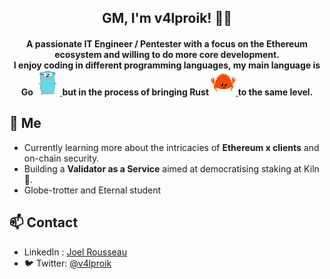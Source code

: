 <h2 align="center">GM, I'm v4lproik! 👨‍💻</h2>

<h4 align="center">A passionate IT Engineer / Pentester with a focus on the Ethereum ecosystem and willing to do more core development. <br />I enjoy coding in different programming languages, my main language is Go <a href="https://golang.org" target="_blank" rel="noreferrer"> <img src="https://raw.githubusercontent.com/devicons/devicon/master/icons/go/go-original.svg" alt="go" width="40" height="40"/> </a> but in the process of bringing Rust <a href="https://golang.org" target="_blank" rel="noreferrer"> <img src="https://raw.githubusercontent.com/v4lproik/v4lproik/master/ferris.png" alt="go" width="40" height="40"/> </a> to the same level.</h4>

## 📝 Me
- Currently learning more about the intricacies of **Ethereum x clients** and on-chain security.  
- Building a <b>Validator as a Service</b> aimed at democratising staking at Kiln 🚀.  
- Globe-trotter and Eternal student  

## 📫 Contact
- LinkedIn  : [Joel Rousseau](https://www.linkedin.com/in/joelrousseau/)
- 🐦 Twitter: [@v4lproik](https://twitter.com/v4lproik)
